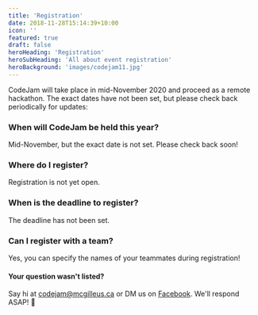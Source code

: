 ```yaml
---
title: 'Registration'
date: 2018-11-28T15:14:39+10:00
icon: ''
featured: true
draft: false
heroHeading: 'Registration'
heroSubHeading: 'All about event registration'
heroBackground: 'images/codejam11.jpg'
---
```


CodeJam will take place in mid-November 2020 and proceed as a remote hackathon. The exact dates have not been set, but please check back periodically for updates:

### When will CodeJam be held this year?

Mid-November, but the exact date is not set. Please check back soon!

### Where do I register?

Registration is not yet open.

### When is the deadline to register?

The deadline has not been set.

### Can I register with a team?

Yes, you can specify the names of your teammates during registration!

#### Your question wasn't listed?

Say hi at [codejam@mcgilleus.ca](mailto:codejam@mcgilleus.ca) or DM us on [Facebook](https://www.facebook.com/mcgillcodejam). We'll respond ASAP! 📧

